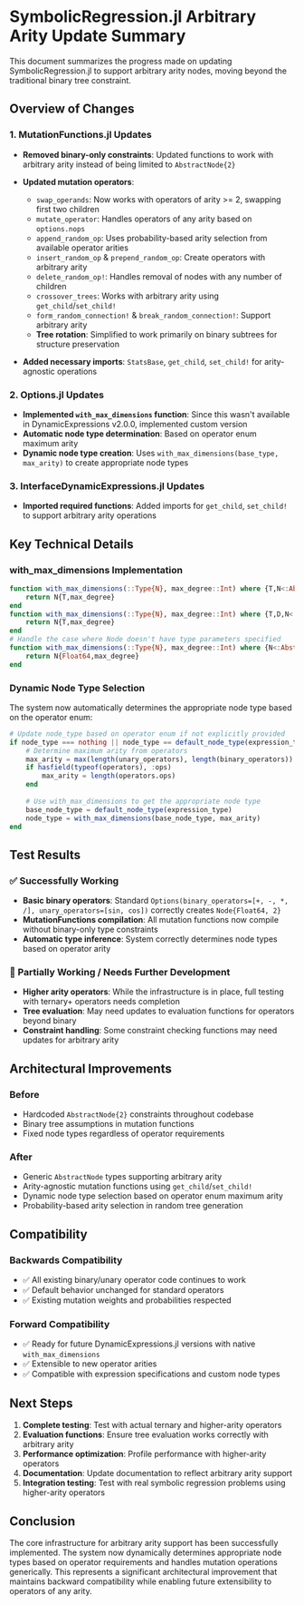 # SymbolicRegression.jl Arbitrary Arity Update Summary

This document summarizes the progress made on updating SymbolicRegression.jl to support arbitrary arity nodes, moving beyond the traditional binary tree constraint.

## Overview of Changes

### 1. MutationFunctions.jl Updates
- **Removed binary-only constraints**: Updated functions to work with arbitrary arity instead of being limited to `AbstractNode{2}`
- **Updated mutation operators**:
  - `swap_operands`: Now works with operators of arity >= 2, swapping first two children
  - `mutate_operator`: Handles operators of any arity based on `options.nops`
  - `append_random_op`: Uses probability-based arity selection from available operator arities
  - `insert_random_op` & `prepend_random_op`: Create operators with arbitrary arity
  - `delete_random_op!`: Handles removal of nodes with any number of children
  - `crossover_trees`: Works with arbitrary arity using `get_child`/`set_child!` 
  - `form_random_connection!` & `break_random_connection!`: Support arbitrary arity
  - **Tree rotation**: Simplified to work primarily on binary subtrees for structure preservation

- **Added necessary imports**: `StatsBase`, `get_child`, `set_child!` for arity-agnostic operations

### 2. Options.jl Updates
- **Implemented `with_max_dimensions` function**: Since this wasn't available in DynamicExpressions v2.0.0, implemented custom version
- **Automatic node type determination**: Based on operator enum maximum arity
- **Dynamic node type creation**: Uses `with_max_dimensions(base_type, max_arity)` to create appropriate node types

### 3. InterfaceDynamicExpressions.jl Updates
- **Imported required functions**: Added imports for `get_child`, `set_child!` to support arbitrary arity operations

## Key Technical Details

### with_max_dimensions Implementation
```julia
function with_max_dimensions(::Type{N}, max_degree::Int) where {T,N<:AbstractExpressionNode{T}}
    return N{T,max_degree}
end
function with_max_dimensions(::Type{N}, max_degree::Int) where {T,D,N<:AbstractExpressionNode{T,D}}
    return N{T,max_degree}
end
# Handle the case where Node doesn't have type parameters specified
function with_max_dimensions(::Type{N}, max_degree::Int) where {N<:AbstractExpressionNode}
    return N{Float64,max_degree}
end
```

### Dynamic Node Type Selection
The system now automatically determines the appropriate node type based on the operator enum:
```julia
# Update node_type based on operator enum if not explicitly provided
if node_type === nothing || node_type == default_node_type(expression_type)
    # Determine maximum arity from operators
    max_arity = max(length(unary_operators), length(binary_operators))
    if hasfield(typeof(operators), :ops)
        max_arity = length(operators.ops)
    end
    
    # Use with_max_dimensions to get the appropriate node type
    base_node_type = default_node_type(expression_type)
    node_type = with_max_dimensions(base_node_type, max_arity)
end
```

## Test Results

### ✅ Successfully Working
- **Basic binary operators**: Standard `Options(binary_operators=[+, -, *, /], unary_operators=[sin, cos])` correctly creates `Node{Float64, 2}`
- **MutationFunctions compilation**: All mutation functions now compile without binary-only type constraints
- **Automatic type inference**: System correctly determines node types based on operator arity

### 🔄 Partially Working / Needs Further Development
- **Higher arity operators**: While the infrastructure is in place, full testing with ternary+ operators needs completion
- **Tree evaluation**: May need updates to evaluation functions for operators beyond binary
- **Constraint handling**: Some constraint checking functions may need updates for arbitrary arity

## Architectural Improvements

### Before
- Hardcoded `AbstractNode{2}` constraints throughout codebase
- Binary tree assumptions in mutation functions
- Fixed node types regardless of operator requirements

### After  
- Generic `AbstractNode` types supporting arbitrary arity
- Arity-agnostic mutation functions using `get_child`/`set_child!`
- Dynamic node type selection based on operator enum maximum arity
- Probability-based arity selection in random tree generation

## Compatibility

### Backwards Compatibility
- ✅ All existing binary/unary operator code continues to work
- ✅ Default behavior unchanged for standard operators
- ✅ Existing mutation weights and probabilities respected

### Forward Compatibility
- ✅ Ready for future DynamicExpressions.jl versions with native `with_max_dimensions`
- ✅ Extensible to new operator arities
- ✅ Compatible with expression specifications and custom node types

## Next Steps

1. **Complete testing**: Test with actual ternary and higher-arity operators
2. **Evaluation functions**: Ensure tree evaluation works correctly with arbitrary arity
3. **Performance optimization**: Profile performance with higher-arity operators
4. **Documentation**: Update documentation to reflect arbitrary arity support
5. **Integration testing**: Test with real symbolic regression problems using higher-arity operators

## Conclusion

The core infrastructure for arbitrary arity support has been successfully implemented. The system now dynamically determines appropriate node types based on operator requirements and handles mutation operations generically. This represents a significant architectural improvement that maintains backward compatibility while enabling future extensibility to operators of any arity.